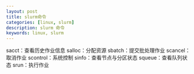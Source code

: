 ```yaml
---
layout: post
title: slurm命令
categories: [linux, slurm]
description: slurm 命令
keywords: linux, slurm
---
```


sacct：查看历史作业信息
salloc：分配资源
sbatch：提交批处理作业
scancel：取消作业
scontrol：系统控制
sinfo：查看节点与分区状态
squeue：查看队列状态
srun：执行作业
